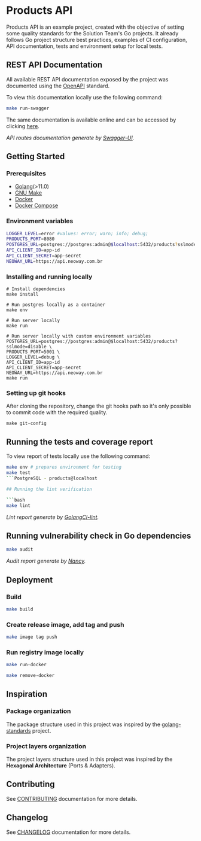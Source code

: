 # Products API

Products API is an example project, created with the objective of setting some quality standards for the Solution Team's Go projects.
It already follows Go project structure best practices, examples of CI configuration, API documentation, tests and environment setup for local tests.


## REST API Documentation

All available REST API documentation exposed by the project was documented using the [OpenAPI](https://www.openapis.org/) standard.

To view this documentation locally use the following command:
```bash
make run-swagger
```
The same documentation is available online and can be accessed by clicking [here](https://sd-projects.gitlab.neoway.io/products/api/index.html).


_API routes documentation generate by [Swagger-UI](https://github.com/swagger-api/swagger-ui)._


## Getting Started 

### Prerequisites

- [Golang](http://golang.org/)(>11.0)
- [GNU Make](https://www.gnu.org/software/make/)
- [Docker](http://docker.com)
- [Docker Compose](https://docs.docker.com/compose/install/)


### Environment variables

```bash
LOGGER_LEVEL=error #values: error; warn; info; debug;
PRODUCTS_PORT=8080
POSTGRES_URL=postgres://postgres:admin@$localhost:5432/products?sslmode=disable
API_CLIENT_ID=app-id
API_CLIENT_SECRET=app-secret
NEOWAY_URL=https://api.neoway.com.br
```

### Installing and running locally
```shell script
# Install dependencies
make install

# Run postgres locally as a container
make env

# Run server locally
make run

# Run server locally with custom environment variables
POSTGRES_URL=postgres://postgres:admin@$localhost:5432/products?sslmode=disable \
PRODUCTS_PORT=5001 \
LOGGER_LEVEL=debug \
API_CLIENT_ID=app-id
API_CLIENT_SECRET=app-secret
NEOWAY_URL=https://api.neoway.com.br
make run
```

### Setting up git hooks

After cloning the repository, change the git hooks path so it's only possible to commit code with the required quality.

```shell script
make git-config
```

## Running the tests and coverage report

To view report of tests locally use the following command:

```bash
make env # prepares environment for testing
make test
```PostgreSQL - products@localhost

## Running the lint verification

```bash
make lint
```
_Lint report generate by [GolangCI-lint](https://github.com/golangci/golangci-lint)._

## Running vulnerability check in Go dependencies
```bash
make audit
```
_Audit report generate by [Nancy](https://github.com/sonatype-nexus-community/nancy)._


## Deployment

### Build

```bash
make build
```

### Create release image, add tag and push

```bash
make image tag push
```

### Run registry image locally

```bash
make run-docker

make remove-docker
```
  
## Inspiration

### Package organization

The package structure used in this project was inspired by the [golang-standards](https://github.com/golang-standards/project-layout) project.

### Project layers organization

The project layers structure used in this project was inspired by the **Hexagonal Architecture** (Ports & Adapters).  

  
## Contributing
See [CONTRIBUTING](CONTRIBUTING.md) documentation for more details.

  
## Changelog
See [CHANGELOG](CHANGELOG.md) documentation for more details.